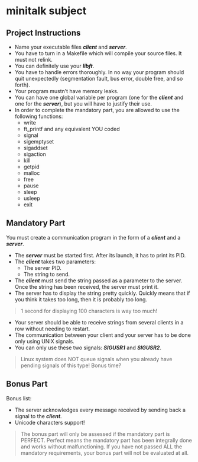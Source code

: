 
# minitalk subject

## Project Instructions ##
- Name your executable files ***client*** and ***server***.
- You have to turn in a Makefile which will compile your source files. It must not relink.
- You can definitely use your ***libft***.
- You have to handle errors thoroughly. In no way your program should quit unexpectedly (segmentation fault, bus error, double free, and so forth).
- Your program mustn’t have memory leaks.
- You can have one global variable per program (one for the ***client*** and one for the ***server***), but you will have to justify their use.
- In order to complete the mandatory part, you are allowed to use the following functions:
    - write
    - ft_printf and any equivalent YOU coded
    - signal
    - sigemptyset
    - sigaddset
    - sigaction
    - kill
    - getpid
    - malloc
    - free
    - pause
    - sleep
    - usleep
    - exit


## Mandatory Part
You must create a communication program in the form of a ***client*** and a ***server***.
- The ***server*** must be started first. After its launch, it has to print its PID.
- The ***client*** takes two parameters:
    - The server PID.
    - The string to send.
- The ***client*** must send the string passed as a parameter to the server. Once the string has been received, the server must print it.
- The server has to display the string pretty quickly. Quickly means that if you think it takes too long, then it is probably too long.

>1 second for displaying 100 characters is way too much!

- Your server should be able to receive strings from several clients in a row without needing to restart.
- The communication between your client and your server has to be done only using UNIX signals.
- You can only use these two signals: ***SIGUSR1*** and ***SIGUSR2***.
>Linux system does NOT queue signals when you already have pending signals of this type! Bonus time?

## Bonus Part
Bonus list:
- The server acknowledges every message received by sending back a signal to the ***client***.
- Unicode characters support!

>The bonus part will only be assessed if the mandatory part is PERFECT. Perfect means the mandatory part has been integrally done and works without malfunctioning. If you have not passed ALL the mandatory requirements, your bonus part will not be evaluated at all.

